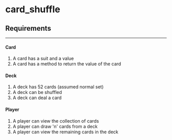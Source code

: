 # card_shuffle

## Requirements
----
#### Card
1. A card has a suit and a value
2. A card has a method to return the value of the card

#### Deck
1. A deck has 52 cards (assumed normal set)
2. A deck can be shuffled
3. A deck can deal a card

#### Player
1. A player can view the collection of cards
2. A player can draw 'n' cards from a deck
3. A player can view the remaining cards in the deck

